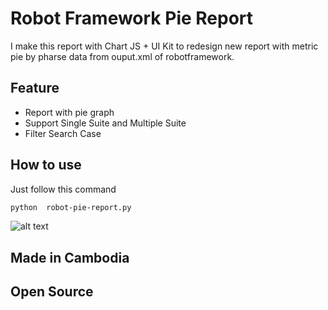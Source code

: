 # Robot Framework Pie Report

I make this report with Chart JS + UI Kit to redesign new report with 
metric pie by pharse data from ouput.xml of robotframework.
## Feature
- Report with pie graph
- Support Single Suite and Multiple Suite
- Filter Search Case
## How to use

Just follow this command

```bash
python  robot-pie-report.py
```
![alt 
text](https://github.com/sidarakeo/robotframework-pie-report/blob/master/Capture.PNG?raw=true)
## Made in Cambodia
## Open Source

